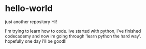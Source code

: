 # hello-world
just another repository
Hi!

I'm trying to learn how to code.
ive started with python, I've finished codecademy and now im going through 'learn python the hard way'.
hopefully one day i'll be good!! 
